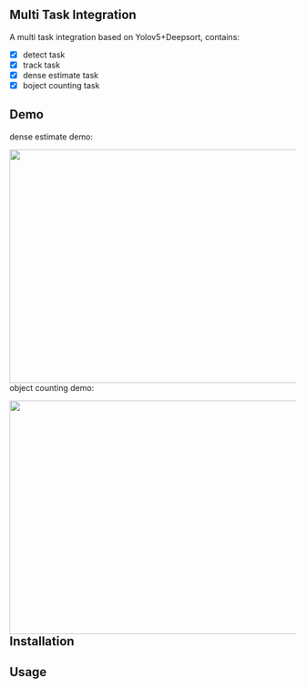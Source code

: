


## Multi Task Integration

A multi task integration based on Yolov5+Deepsort, contains:

- [x] detect task
- [x] track task
- [x] dense estimate task
- [x] boject counting task

## Demo

dense estimate demo:  

<img src = "demo/dense.gif"  height = "410"  width = "700" align = left>  

object counting demo:   

<img src = "demo/counter.gif"   height = '410' width = "700" align = left>  

## Installation



## Usage

